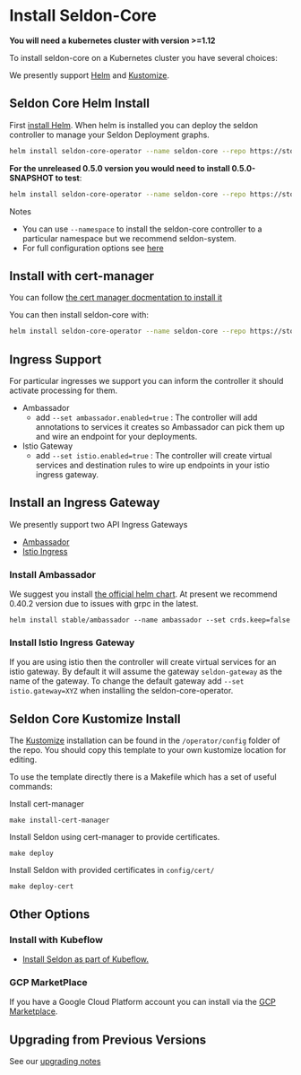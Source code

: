 # Install Seldon-Core

**You will need a kubernetes cluster with version >=1.12**

To install seldon-core on a Kubernetes cluster you have several choices:

We presently support [Helm](#seldon-core-helm-install) and [Kustomize](#seldon-core-kustomize-install).

## Seldon Core Helm Install

First [install Helm](https://docs.helm.sh). When helm is installed you can deploy the seldon controller to manage your Seldon Deployment graphs.

```bash 
helm install seldon-core-operator --name seldon-core --repo https://storage.googleapis.com/seldon-charts --set usageMetrics.enabled=true --namespace seldon-system
```

**For the unreleased 0.5.0 version you would need to install 0.5.0-SNAPSHOT to test**:

```bash 
helm install seldon-core-operator --name seldon-core --repo https://storage.googleapis.com/seldon-charts --set usageMetrics.enabled=true --namespace seldon-system --version 0.5.0-SNAPSHOT
```

Notes

 * You can use ```--namespace``` to install the seldon-core controller to a particular namespace but we recommend seldon-system.
 * For full configuration options see [here](../reference/helm.md)


## Install with cert-manager

You can follow [the cert manager docmentation to install it](https://docs.cert-manager.io/en/latest/getting-started/install/kubernetes.html)

You can then install seldon-core with:

```bash 
helm install seldon-core-operator --name seldon-core --repo https://storage.googleapis.com/seldon-charts --set usageMetrics.enabled=true --namespace seldon-system --version 0.5.0-SNAPSHOT --set certManager.enabled=true
```

## Ingress Support

For particular ingresses we support you can inform the controller it should activate processing for them.

 * Ambassador
   * add `--set ambassador.enabled=true` : The controller will add annotations to services it creates so Ambassador can pick them up and wire an endpoint for your deployments.
 * Istio Gateway
   * add `--set istio.enabled=true` : The controller will create virtual services and destination rules to wire up endpoints in your istio ingress gateway.

## Install an Ingress Gateway

We presently support two API Ingress Gateways

 * [Ambassador](https://www.getambassador.io/)
 * [Istio Ingress](https://istio.io/)

### Install Ambassador

We suggest you install [the official helm chart](https://github.com/helm/charts/tree/master/stable/ambassador). At present we recommend 0.40.2 version due to issues with grpc in the latest.

```
helm install stable/ambassador --name ambassador --set crds.keep=false
```

### Install Istio Ingress Gateway

If you are using istio then the controller will create virtual services for an istio gateway. By default it will assume the gateway `seldon-gateway` as the name of the gateway. To change the default gateway add `--set istio.gateway=XYZ` when installing the seldon-core-operator.


## Seldon Core Kustomize Install 

The [Kustomize](https://github.com/kubernetes-sigs/kustomize) installation can be found in the `/operator/config` folder of the repo. You should copy this template to your own kustomize location for editing.

To use the template directly there is a Makefile which has a set of useful commands:


Install cert-manager

```
make install-cert-manager
```

Install Seldon using cert-manager to provide certificates.

```
make deploy
```

Install Seldon with provided certificates in `config/cert/`

```
make deploy-cert
```


## Other Options

### Install with Kubeflow

  * [Install Seldon as part of Kubeflow.](https://www.kubeflow.org/docs/guides/components/seldon/#seldon-serving)

### GCP MarketPlace

If you have a Google Cloud Platform account you can install via the [GCP Marketplace](https://console.cloud.google.com/marketplace/details/seldon-portal/seldon-core).

## Upgrading from Previous Versions

See our [upgrading notes](../reference/upgrading.md)

